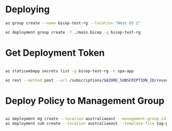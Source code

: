 
# Deploying

```bash
az group create --name bicep-test-rg --location "West US 2"

az deployment group create -f ./main.bicep -g bicep-test-rg
```

# Get Deployment Token

```bash

az staticwebapp secrets list -g bicep-test-rg -n spa-app

az rest --method post --url /subscriptions/$AZURE_SUBSCRIPTION_ID/resourcegroups/bicep-test-rg/providers/Microsoft.Web/staticSites/spa-app/listsecrets?api-version=2020-06-01 --output json | jq -r .properties.apiKey

```

# Deploy Policy to Management Group

```bash

az deployment mg create --location australiaeast --management-group-id default-mg --template-file policy.bicep
az deployment sub create --location australiaeast --template-file tag-policy.bicep --verbose  

```
